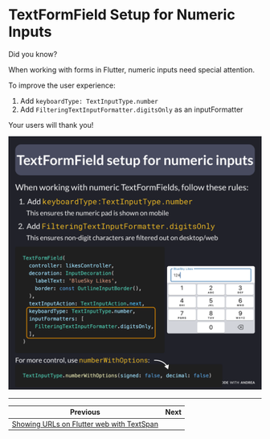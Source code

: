 # TextFormField Setup for Numeric Inputs

Did you know?

When working with forms in Flutter, numeric inputs need special attention.

To improve the user experience:

1. Add `keyboardType: TextInputType.number`
2. Add `FilteringTextInputFormatter.digitsOnly` as an inputFormatter

Your users will thank you!

![](244.png)

<!--
When working with numeric TextFormFields, follow these rules:

1. Add keyboardType:TextInputType.number (this ensures the numeric pad shows on mobile)
2. Add FilteringTextInputFormatter.digitsOnly (this ensures non-digit characters are filtered out on desktop/web)


TextFormField(
  controller: likesController,
  decoration: InputDecoration(
    labelText: 'BlueSky Likes',
    border: const OutlineInputBorder(),
  ),
  textInputAction: TextInputAction.next,
  keyboardType: TextInputType.number,
  inputFormatters: [
    FilteringTextInputFormatter.digitsOnly,
  ],
)

For more control, use numberWithOptions:

TextInputType.numberWithOptions(signed: false, decimal: false)
-->

---

| Previous | Next |
| -------- | ---- |
| [Showing URLs on Flutter web with TextSpan](../0243-show-flutter-web-url-text-span/index.md) | |

<!-- TWITTER|https://x.com/biz84/status/1912151340190425174 -->
<!-- LINKEDIN|https://www.linkedin.com/posts/andreabizzotto_did-you-know-when-working-with-forms-in-activity-7317917226840330241-ROgi -->
<!-- BLEUSKY|https://bsky.app/profile/codewithandrea.com/post/3lmuc544tkc2l -->
